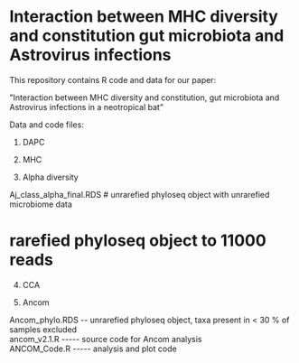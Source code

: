 # Interaction between MHC diversity and constitution gut microbiota and Astrovirus infections
This repository contains R code and data for our paper: 

"Interaction between MHC diversity and constitution, gut microbiota and Astrovirus infections in a neotropical bat"



Data and code files:

1) DAPC 


2) MHC


3) Alpha diversity

Aj_class_alpha_final.RDS # unrarefied phyloseq object with unrarefied microbiome data <br>
# rarefied phyloseq object to 11000 reads

4) CCA


5) Ancom

Ancom_phylo.RDS -- unrarefied phyloseq object, taxa present in < 30 %  of samples excluded <br>
ancom_v2.1.R ----- source code for Ancom analysis <br>
ANCOM_Code.R ----- analysis and plot code <br>
